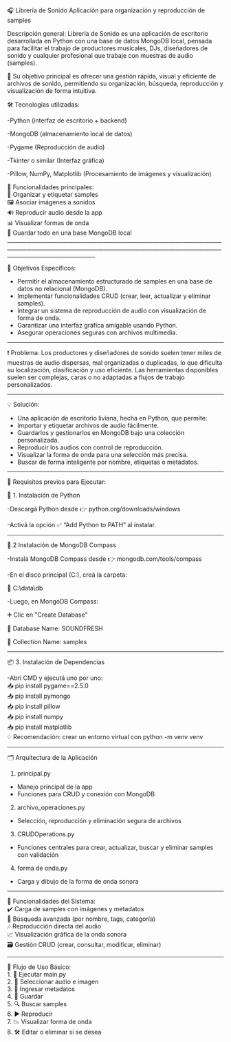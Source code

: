 🎧 Librería de Sonido
Aplicación para organización y reproducción de samples

Descripción general:
Librería de Sonido es una aplicación de escritorio desarrollada en Python con una base de datos MongoDB local, pensada para facilitar el trabajo de productores musicales, DJs, diseñadores de sonido y cualquier profesional que trabaje con muestras de audio (samples).

🧠 Su objetivo principal es ofrecer una gestión rápida, visual y eficiente de archivos de sonido, permitiendo su organización, búsqueda, reproducción y visualización de forma intuitiva.

🛠️ Tecnologías utilizadas:  

-Python (interfaz de escritorio + backend)  

-MongoDB (almacenamiento local de datos)  

-Pygame (Reproducción de audio)  

-Tkinter o similar (Interfaz gráfica)  

-Pillow, NumPy, Matplotlib (Procesamiento de imágenes y visualización)  



  🎯 Funcionalidades principales:  
      🎵 Organizar y etiquetar samples   
       🖼️ Asociar imágenes a sonidos   
       🔊 Reproducir audio desde la app   
       📊 Visualizar formas de onda   
       📂 Guardar todo en una base MongoDB local   ____________________________________________________________________________________________________________________________________________________________________________________________  
     
 🎯 Objetivos Específicos:

* Permitir el almacenamiento estructurado de samples en una base de datos no relacional (MongoDB).
* Implementar funcionalidades CRUD (crear, leer, actualizar y eliminar samples).
* Integrar un sistema de reproducción de audio con visualización de forma de onda.
* Garantizar una interfaz gráfica amigable usando Python.
* Asegurar operaciones seguras con archivos multimedia.

_____________________________________________________________________________________________________________________________________________________________________________________________



❗ Problema: 
Los productores y diseñadores de sonido suelen tener miles de muestras de audio dispersas, mal organizadas o duplicadas, lo que dificulta su localización, clasificación y uso eficiente. Las herramientas disponibles suelen ser complejas, caras o no adaptadas a flujos de trabajo personalizados.


_____________________________________________________________________________________________________________________________________________________________________________________________

💡 Solución: 

* Una aplicación de escritorio liviana, hecha en Python, que permite:
* Importar y etiquetar archivos de audio fácilmente.
* Guardarlos y gestionarlos en MongoDB bajo una colección personalizada.
* Reproducir los audios con control de reproducción.
* Visualizar la forma de onda para una selección más precisa.
* Buscar de forma inteligente por nombre, etiquetas o metadatos.
____________________________________________________________________________________________________________________________________________________________________________________________

🧪 Requisitos previos para Ejecutar:  

🐍 1. Instalación de Python  

-Descargá Python desde 👉 python.org/downloads/windows  

-Activá la opción ✅ “Add Python to PATH” al instalar.  
_____________________________________________________________________________________________________________________________________________________________________________________________


🍃.2 Instalación de MongoDB Compass  

-Instalá MongoDB Compass desde 👉 mongodb.com/tools/compass  

-En el disco principal (C:), creá la carpeta:  

 📁 C:\data\db  
 
-Luego, en MongoDB Compass:  

  ➕ Clic en "Create Database"  
  
  📌 Database Name: SOUNDFRESH  
  
  📌 Collection Name: samples  
_____________________________________________________________________________________________________________________________________________________________________________________________
  

📦 3. Instalación de Dependencias  

 -Abrí CMD y ejecutá uno por uno:       
      📥 pip install pygame==2.5.0   
      📥 pip install pymongo   
      📥 pip install pillow   
      📥 pip install numpy   
      📥 pip install matplotlib   
      💡 Recomendación: crear un entorno virtual con python -m venv venv   
 _____________________________________________________________________________________________________________________________________________________________________________________________
🗂️ Arquitectura de la Aplicación  
1. principal.py  
  * Manejo principal de la app  
  * Funciones para CRUD y conexión con MongoDB  

2. archivo_operaciones.py  
  * Selección, reproducción y eliminación segura de archivos  

3. CRUDOperations.py  
  *  Funciones centrales para crear, actualizar, buscar y eliminar samples con validación  

4. forma de onda.py  
  * Carga y dibujo de la forma de onda sonora  
_____________________________________________________________________________________________________________________________________________________________________________________________
🧠 Funcionalidades del Sistema:   
    ✔️ Carga de samples con imágenes y metadatos   
    🔎 Búsqueda avanzada (por nombre, tags, categoría)   
    🎶 Reproducción directa del audio   
    📈 Visualización gráfica de la onda sonora   
    🗃️ Gestión CRUD (crear, consultar, modificar, eliminar)   
_____________________________________________________________________________________________________________________________________________________________________________________________
🔁 Flujo de Uso Básico:   
     1. 🚀 Ejecutar main.py   
     2. 📂 Seleccionar audio e imagen   
     3. 📝 Ingresar metadatos   
     4. 💾 Guardar   
     5. 🔍 Buscar samples   
     6. ▶️ Reproducir   
     7. 📉 Visualizar forma de onda   
     8. 🛠️ Editar o eliminar si se desea   
    
